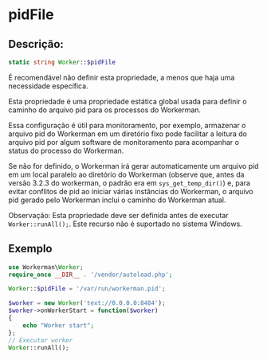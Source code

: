 # pidFile
## Descrição:
```php
static string Worker::$pidFile
```

É recomendável não definir esta propriedade, a menos que haja uma necessidade específica.

Esta propriedade é uma propriedade estática global usada para definir o caminho do arquivo pid para os processos do Workerman.

Essa configuração é útil para monitoramento, por exemplo, armazenar o arquivo pid do Workerman em um diretório fixo pode facilitar a leitura do arquivo pid por algum software de monitoramento para acompanhar o status do processo do Workerman.

Se não for definido, o Workerman irá gerar automaticamente um arquivo pid em um local paralelo ao diretório do Workerman (observe que, antes da versão 3.2.3 do workerman, o padrão era em ```sys_get_temp_dir()```) e, para evitar conflitos de pid ao iniciar várias instâncias do Workerman, o arquivo pid gerado pelo Workerman inclui o caminho do Workerman atual.

Observação: Esta propriedade deve ser definida antes de executar ```Worker::runAll();```. Este recurso não é suportado no sistema Windows.

## Exemplo

```php
use Workerman\Worker;
require_once __DIR__ . '/vendor/autoload.php';

Worker::$pidFile = '/var/run/workerman.pid';

$worker = new Worker('text://0.0.0.0:8484');
$worker->onWorkerStart = function($worker)
{
    echo "Worker start";
};
// Executar worker
Worker::runAll();
```
